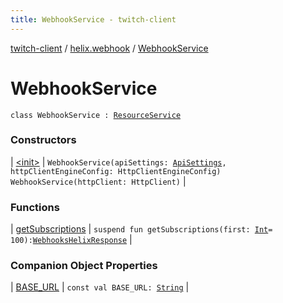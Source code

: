 ```yaml
---
title: WebhookService - twitch-client
---
```


[twitch-client](../../index.html) / [helix.webhook](../index.html) / [WebhookService](./index.html)

# WebhookService

`class WebhookService : `[`ResourceService`](../../helix.http/-resource-service/index.html)

### Constructors

| [&lt;init&gt;](-init-.html) | `WebhookService(apiSettings: `[`ApiSettings`](../../helix.http.credentials/-api-settings/index.html)`, httpClientEngineConfig: HttpClientEngineConfig)`<br>`WebhookService(httpClient: HttpClient)` |

### Functions

| [getSubscriptions](get-subscriptions.html) | `suspend fun getSubscriptions(first: `[`Int`](https://kotlinlang.org/api/latest/jvm/stdlib/kotlin/-int/index.html)` = 100): `[`WebhooksHelixResponse`](../-webhooks-helix-response/index.html) |

### Companion Object Properties

| [BASE_URL](-b-a-s-e_-u-r-l.html) | `const val BASE_URL: `[`String`](https://kotlinlang.org/api/latest/jvm/stdlib/kotlin/-string/index.html) |

